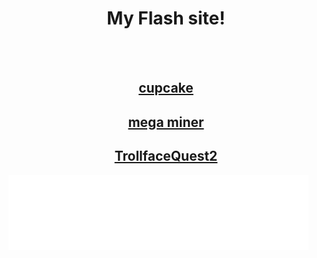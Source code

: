 <html>
 <body>

  <center>
   <h1>My Flash site!</h1>
   <br>
   <br>
   <a href="mitchellad.github.io/cupcake.html"><h2>cupcake</h2></a>
   <a href="mitchellad.github.io/megaminer.html"><h2>mega miner</h2></a>
   <a href="mitchellad.github.io/TrollfaceQuest2.html"><h2>TrollfaceQuest2</h2></a>
  
  </center>
  <iframe data-aa='1097514' src='//ad.a-ads.com/1097514?size=120x60' scrolling='no' style='width:120px; height:60px; border:0px; padding:0; overflow:hidden' allowtransparency='true'></iframe><iframe data-aa='1097514' src='//ad.a-ads.com/1097514?size=120x60' scrolling='no' style='width:120px; height:60px; border:0px; padding:0; overflow:hidden' allowtransparency='true'></iframe><iframe data-aa='1097514' src='//ad.a-ads.com/1097514?size=120x60' scrolling='no' style='width:120px; height:60px; border:0px; padding:0; overflow:hidden' allowtransparency='true'></iframe><iframe data-aa='1097514' src='//ad.a-ads.com/1097514?size=120x60' scrolling='no' style='width:120px; height:60px; border:0px; padding:0; overflow:hidden' allowtransparency='true'></iframe><iframe data-aa='1097514' src='//ad.a-ads.com/1097514?size=120x60' scrolling='no' style='width:120px; height:60px; border:0px; padding:0; overflow:hidden' allowtransparency='true'></iframe><iframe data-aa='1097514' src='//ad.a-ads.com/1097514?size=120x60' scrolling='no' style='width:120px; height:60px; border:0px; padding:0; overflow:hidden' allowtransparency='true'></iframe><iframe data-aa='1097514' src='//ad.a-ads.com/1097514?size=120x60' scrolling='no' style='width:120px; height:60px; border:0px; padding:0; overflow:hidden' allowtransparency='true'></iframe><iframe data-aa='1097514' src='//ad.a-ads.com/1097514?size=120x60' scrolling='no' style='width:120px; height:60px; border:0px; padding:0; overflow:hidden' allowtransparency='true'></iframe>
  
 </body>



</html>
